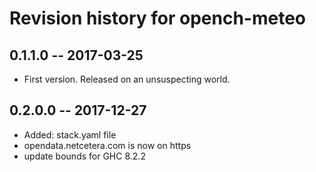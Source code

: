 # Revision history for opench-meteo

## 0.1.1.0  -- 2017-03-25

* First version. Released on an unsuspecting world.


## 0.2.0.0  -- 2017-12-27

* Added: stack.yaml file
* opendata.netcetera.com is now on https
* update bounds for GHC 8.2.2

